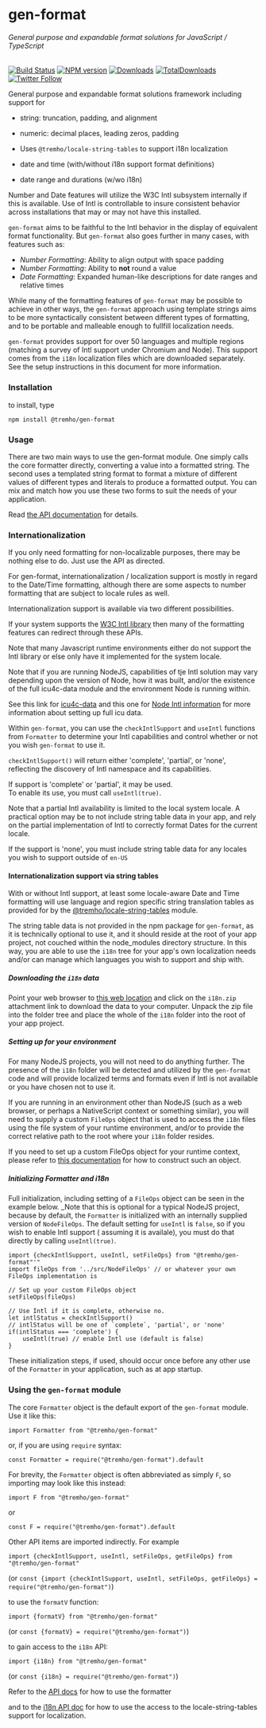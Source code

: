 
# gen-format
###### General purpose and expandable format solutions for JavaScript / TypeScript

[![Build Status][build-status]][build-url]
[![NPM version][npm-image]][npm-url]
[![Downloads][downloads-image]][npm-url]
[![TotalDownloads][total-downloads-image]][npm-url]
[![Twitter Follow][twitter-image]][twitter-url]

[build-status]: https://travis-ci.com/tremho/gen-format.svg?branch=master

[build-url]: https://travis-ci.com/tremho/gen-format

[npm-image]: http://img.shields.io/npm/v/@tremho/gen-format.svg

[npm-url]: https://npmjs.org/package/@tremho/gen-format

[downloads-image]: http://img.shields.io/npm/dm/@tremho/gen-format.svg

[total-downloads-image]: http://img.shields.io/npm/dt/@tremho/gen-format.svg?label=total%20downloads

[twitter-image]: https://img.shields.io/twitter/follow/Tremho1.svg?style=social&label=Follow%20me

[twitter-url]: https://twitter.com/Tremho1


General purpose and expandable format solutions framework
including support for
- string: truncation, padding, and alignment
- numeric: decimal places, leading zeros, padding

- Uses `@tremho/locale-string-tables` to support i18n localization 
- date and time (with/without i18n support format definitions)
- date range and durations (w/wo i18n)  

Number and Date features will utilize the W3C Intl subsystem
internally if this is available.  Use of Intl is controllable
to insure consistent behavior across installations that may
or may not have this installed.

`gen-format` aims to be faithful to the Intl behavior in the
display of equivalent format functionality.
But `gen-format` also goes further in many cases, with
features such as:

- _Number Formatting_: Ability to align output with space padding
- _Number Formatting_: Ability to __not__ round a value
- _Date Formatting_: Expanded human-like descriptions for date ranges and relative times

While many of the formatting features of `gen-format`
may be possible to achieve in other ways, the `gen-format`
approach using template strings aims to be more syntactically
consistent between different types of formatting, and
to be portable and malleable enough to fullfill localization
needs.

`gen-format` provides support for over 50 languages and
multiple regions (matching a survey of Intl support under Chromium
and Node).
This support comes from the `i18n` localization files
which are downloaded separately.  See the setup instructions
in this document for more information.


### Installation

to install, type

    npm install @tremho/gen-format

### Usage

There are two main ways to use the gen-format module.  One simply
calls the core formatter directly, converting a value into a formatted string.
The second uses a templated string format to format a mixture of different values of different types
and literals to produce a formatted output.
You can mix and match how you use these two forms to suit the needs
of your application.

Read [the API documentation](API.md) for details.

### Internationalization

If you only need formatting for non-localizable purposes,
there may be nothing else to do.  Just use the API as directed.

For gen-format, internationalization / localization support
is mostly in regard to the Date/Time formatting, although there
are some aspects to number formatting that are subject to
locale rules as well.

Internationalization support is available via two different
possibilities.

If your system supports the [W3C Intl library](https://developer.mozilla.org/en-US/docs/Web/JavaScript/Reference/Global_Objects/Intl)
then many of the formatting features can redirect through these APIs.

Note that many Javascript runtime environments either do not support 
the Intl library or else only have it implemented for the system locale.

Note that if you are running NodeJS, capabilities of tje
Intl solution may vary depending upon the version of Node,
how it was built, and/or the existence of the full icu4c-data module
and the environment Node is running within.  

See this link for [icu4c-data](https://www.npmjs.com/package/icu4c-data)
and this one for [Node Intl information](https://nodejs.org/api/intl.html#intl_internationalization_support)
for more information about setting up full icu data.

Within `gen-format`, you can use the `checkIntlSupport` and `useIntl`
functions from `Formatter` to determine your Intl capabilities
and control whether or not you wish `gen-format` to use it.
 
`checkIntlSupport()` will return either 'complete', 'partial', or 'none',
reflecting the discovery of Intl namespace and its capabilities.

If support is 'complete' or 'partial', it may be used.  
To enable its use, you must call `useIntl(true)`.

Note that a partial Intl availability is limited to the local
system locale. A practical option may be to not include string
table data in your app, and rely on the partial implementation
of Intl to correctly format Dates for the current locale.

If the support is 'none', you must include string table data 
for any locales you wish to support outside of `en-US`

#### Internationalization support via string tables

With or without Intl support, at least some locale-aware Date and Time formatting
will use language and region specific string translation tables
as provided for by the [@tremho/locale-string-tables]() 
module.

The string table data is not provided in the npm package for
`gen-format`, as it is technically optional to use it, and it
should reside at the root of your app project, not couched within the 
node_modules directory structure.  In this way, you are able to use
the `i18n` tree for your app's own localization needs and/or
can manage which languages you wish to support and ship with.

##### Downloading the `i18n` data

Point your web browser to [this web location](https://github.com/tremho/gen-format/releases/tag/v1.0.1)
and click on the `i18n.zip` attachment link to download the
data to your computer.  Unpack the zip file into the folder tree
and place the whole of the `i18n` folder into the root of your
app project.

##### Setting up for your environment

For many NodeJS projects, you will not need to do anything
further.  The presence of the `i18n` folder will be detected and utilized
by the `gen-format` code and will provide localized terms and 
formats even if Intl is not available or you have chosen
not to use it.

If you are running in an environment other than NodeJS (such as a 
web browser, or perhaps a NativeScript context or something similar), you will need
to supply a custom `FileOps` object that is used to access
the `i18n` files using the file system of your runtime environment,
and/or to provide the correct relative path to the root where
your `i18n` folder resides.

If you need to set up a custom FileOps object for your runtime context,
please refer to [this documentation](https://github.com/tremho/locale-string-tables#using-locale-string-tables)
for how to construct such an object.

##### Initializing Formatter and i18n

Full initialization, including setting of a `FileOps` object can
be seen in the example below.
_Note that this is optional for a typical NodeJS project, because
by default, the `Formatter` is initialized with an internally
supplied version of `NodeFileOps`. The default setting for
`useIntl` is `false`, so if you wish to enable Intl support (
assuming it is availale), you must do that directly by calling 
`useIntl(true)`.

```
import {checkIntlSupport, useIntl, setFileOps} from "@tremho/gen-format"'"
import fileOps from '../src/NodeFileOps' // or whatever your own FileOps implementation is

// Set up your custom FileOps object
setFileOps(fileOps)

// Use Intl if it is complete, otherwise no.
let intlStatus = checkIntlSupport()
// intlStatus will be one of `complete`, 'partial', or 'none'
if(intlStatus === 'complete') {
    useIntl(true) // enable Intl use (default is false)
}

```
These initialization steps, if used, should occur once before any
other use of the `Formatter` in your application, such as at app startup.

### Using the `gen-format` module

The core `Formatter` object is the default export of
the `gen-format` module.  Use it like this:

```
import Formatter from "@tremho/gen-format"
```
or, if you are using `require` syntax:

```
const Formatter = require("@tremho/gen-format").default
```

For brevity, the `Formatter` object is often abbreviated 
as simply `F`, so importing may look like this instead:

```
import F from "@tremho/gen-format"
```
or
```
const F = require("@tremho/gen-format").default
```

Other API items are imported indirectly. For example

```
import {checkIntlSupport, useIntl, setFileOps, getFileOps} from "@tremho/gen-format"
```
(or `const {import {checkIntlSupport, useIntl, setFileOps, getFileOps} = require("@tremho/gen-format")`)

to use the `formatV` function:
```
import {formatV} from "@tremho/gen-format"
```
(or `const {formatV} = require("@tremho/gen-format")`)

to gain access to the `i18n` API:
```
import {i18n} from "@tremho/gen-format"
```
(or `const {i18n} = require("@tremho/gen-format")`)

Refer to the [API docs](./API.md)
for how to use the formatter

and to the [i18n API doc]() for how to use the access to the 
locale-string-tables support for localization.


